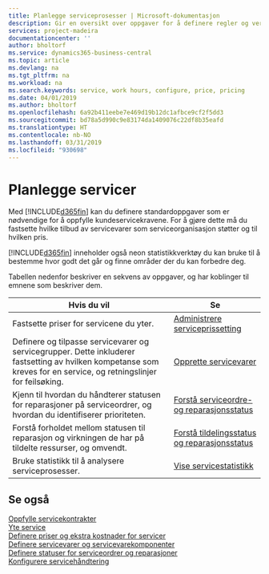 ```yaml
---
title: Planlegge serviceprosesser | Microsoft-dokumentasjon
description: Gir en oversikt over oppgaver for å definere regler og verdier som definerer serviceprinsipper og -prosesser.
services: project-madeira
documentationcenter: ''
author: bholtorf
ms.service: dynamics365-business-central
ms.topic: article
ms.devlang: na
ms.tgt_pltfrm: na
ms.workload: na
ms.search.keywords: service, work hours, configure, price, pricing
ms.date: 04/01/2019
ms.author: bholtorf
ms.openlocfilehash: 6a92b411eebe7e469d19b12dc1afbce9cf2f5dd3
ms.sourcegitcommit: bd78a5d990c9e83174da1409076c22df8b35eafd
ms.translationtype: HT
ms.contentlocale: nb-NO
ms.lasthandoff: 03/31/2019
ms.locfileid: "930698"
---
```

# <a name="planning-services"></a>Planlegge servicer
Med [!INCLUDE[d365fin](includes/d365fin_md.md)] kan du definere standardoppgaver som er nødvendige for å oppfylle kundeservicekravene. For å gjøre dette må du fastsette hvilke tilbud av servicevarer som serviceorganisasjon støtter og til hvilken pris.   

[!INCLUDE[d365fin](includes/d365fin_md.md)] inneholder også neon statistikkverktøy du kan bruke til å bestemme hvor godt det går og finne områder der du kan forbedre deg.
  
Tabellen nedenfor beskriver en sekvens av oppgaver, og har koblinger til emnene som beskriver dem.   
  
|**Hvis du vil**|**Se**|  
|------------|-------------|  
|Fastsette priser for servicene du yter.|[Administrere serviceprissetting](service-service-price-management.md)|
|Definere og tilpasse servicevarer og servicegrupper. Dette inkluderer fastsetting av hvilken kompetanse som kreves for en service, og retningslinjer for feilsøking.| [Opprette servicevarer](service-how-to-create-service-items.md)|  
|Kjenn til hvordan du håndterer statusen for reparasjoner på serviceordrer, og hvordan du identifiserer prioriteten.|[Forstå serviceordre- og reparasjonsstatus](service-service-order-status-and-repair-status.md)|  
|Forstå forholdet mellom statusen til reparasjon og virkningen de har på tildelte ressurser, og omvendt.|[Forstå tildelingsstatus og reparasjonsstatus](service-allocation-status-and-repair-status.md)|  
|Bruke statistikk til å analysere serviceprosesser. | [Vise servicestatistikk](service-service-statistics.md) |

## <a name="see-also"></a>Se også
[Oppfylle servicekontrakter](service-fulfill-service-contracts.md)  
[Yte service](service-deliver-service.md)  
[Definere priser og ekstra kostnader for servicer](service-how-setup-service-costs-pricing.md)  
[Definere servicevarer og servicevarekomponenter](service-how-setup-service-items.md)  
[Definere statuser for serviceordrer og reparasjoner](service-order-repair-status.md)  
[Konfigurere servicehåndtering](service-setup-service.md)  
